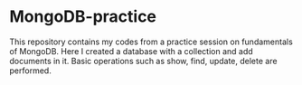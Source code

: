 # MongoDB-practice
This repository contains my codes from a practice session on fundamentals of MongoDB. Here I created a database with a collection and add documents in it. Basic operations such as show, find, update, delete are performed. 
